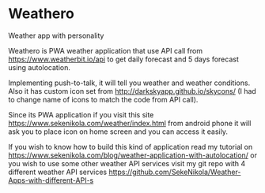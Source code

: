 # Weathero
Weather app with personality 

Weathero is PWA weather application that use API call from https://www.weatherbit.io/api to get daily forecast and 5 days forecast using autolocation.

Implementing push-to-talk, it will tell you weather and weather conditions. Also it has custom icon set from http://darkskyapp.github.io/skycons/ (I had to change name of icons to match the code from API call).

Since its PWA application if you visit this site https://www.sekenikola.com/weather/index.html from android phone it will ask you to place icon on home screen and you can access it easily.

If you wish to know how to build this kind of application read my tutorial on https://www.sekenikola.com/blog/weather-application-with-autolocation/
or you wish to use some other weather API services visit my git repo with 4 different weather API services https://github.com/SekeNikola/Weather-Apps-with-different-API-s
